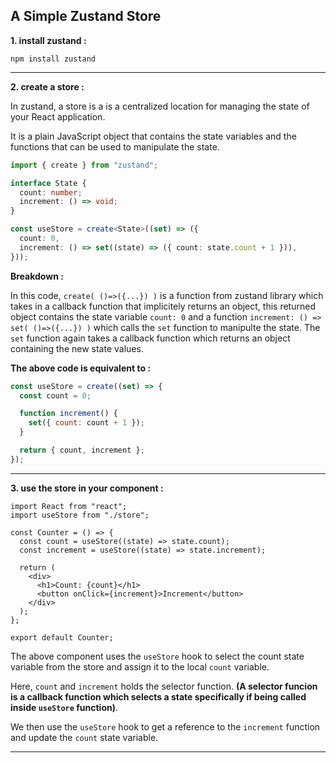 ## A Simple Zustand Store

**1. install zustand :**

```shell
npm install zustand
```

---

**2. create a store :**

In zustand, a store is a is a centralized location for managing the state of your React application.

It is a plain JavaScript object that contains the state variables and the functions that can be used to manipulate the state.

```ts
import { create } from "zustand";

interface State {
  count: number;
  increment: () => void;
}

const useStore = create<State>((set) => ({
  count: 0,
  increment: () => set((state) => ({ count: state.count + 1 })),
}));
```

**Breakdown :**

In this code, `create( ()=>({...}) )` is a function from zustand library which takes in a callback function that implicitely returns an object, this returned object contains the state variable `count: 0` and a function `increment: () => set( ()=>({...}) )` which calls the `set` function to manipulte the state.
The `set` function again takes a callback function which returns an object containing the new state values.

**The above code is equivalent to :**

```js
const useStore = create((set) => {
  const count = 0;

  function increment() {
    set({ count: count + 1 });
  }

  return { count, increment };
});
```

---

**3. use the store in your component :**

```tsx
import React from "react";
import useStore from "./store";

const Counter = () => {
  const count = useStore((state) => state.count);
  const increment = useStore((state) => state.increment);

  return (
    <div>
      <h1>Count: {count}</h1>
      <button onClick={increment}>Increment</button>
    </div>
  );
};

export default Counter;
```

The above component uses the `useStore` hook to select the count state variable from the store and assign it to the local `count` variable.

Here, `count` and `increment` holds the selector function. **(A selector funcion is a callback function which selects a state specifically if being called inside `useStore` function)**.

We then use the `useStore` hook to get a reference to the `increment` function and update the `count` state variable.

---

